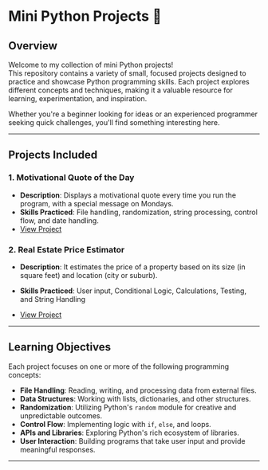 # Mini Python Projects 🚀  

## Overview  
Welcome to my collection of mini Python projects!  
This repository contains a variety of small, focused projects designed to practice and showcase Python programming skills. Each project explores different concepts and techniques, making it a valuable resource for learning, experimentation, and inspiration.  

Whether you're a beginner looking for ideas or an experienced programmer seeking quick challenges, you'll find something interesting here.  

---

## Projects Included  

### 1. **Motivational Quote of the Day**  
   - **Description**: Displays a motivational quote every time you run the program, with a special message on Mondays.  
   - **Skills Practiced**: File handling, randomization, string processing, control flow, and date handling.  
   - [View Project](https://github.com/HannahBoulet/PythonMiniProjects/tree/main/Motivational_Quote_Of_The_Day)  

### 2. **Real Estate Price Estimator**  

   - **Description**:  It estimates the price of a property based on its size (in square feet) and location (city or suburb).

   - **Skills Practiced**: User input, Conditional Logic, Calculations, Testing, and String Handling

   - [View Project](https://github.com/HannahBoulet/PythonMiniProjects/tree/main/Real_Estate_price_Estimator)  

[//]: # (### 3. &#40;Add additional projects as you create them!&#41;  )

---

## Learning Objectives  
Each project focuses on one or more of the following programming concepts:  
- **File Handling**: Reading, writing, and processing data from external files.  
- **Data Structures**: Working with lists, dictionaries, and other structures.  
- **Randomization**: Utilizing Python's `random` module for creative and unpredictable outcomes.  
- **Control Flow**: Implementing logic with `if`, `else`, and loops.  
- **APIs and Libraries**: Exploring Python's rich ecosystem of libraries.  
- **User Interaction**: Building programs that take user input and provide meaningful responses.  

---

[//]: # (## How to Use  )

[//]: # (1. Clone the repository:  )

[//]: # (   ```bash)

[//]: # (   git clone https://github.com/yourusername/mini-python-projects.git)
